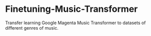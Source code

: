 # Finetuning-Music-Transformer
Transfer learning Google Magenta Music Transformer to datasets of different genres of music.
